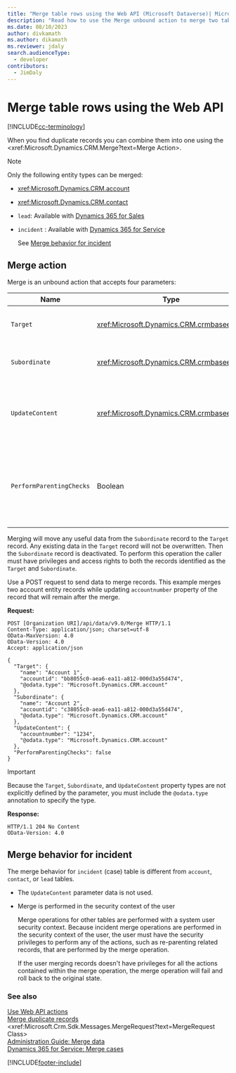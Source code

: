 ```yaml
---
title: "Merge table rows using the Web API (Microsoft Dataverse)| Microsoft Docs"
description: "Read how to use the Merge unbound action to merge two table rows"
ms.date: 08/10/2023
author: divkamath
ms.author: dikamath
ms.reviewer: jdaly
search.audienceType: 
  - developer
contributors: 
  - JimDaly
---
```


# Merge table rows using the Web API

[!INCLUDE[cc-terminology](../includes/cc-terminology.md)]

When you find duplicate records you can combine them into one using the <xref:Microsoft.Dynamics.CRM.Merge?text=Merge Action>.

> [!NOTE]
> Only the following entity types can be merged:
> - <xref:Microsoft.Dynamics.CRM.account>
> - <xref:Microsoft.Dynamics.CRM.contact>
> - `lead`: Available with [Dynamics 365 for Sales](/dynamics365/sales/help-hub)
> - `incident` : Available with [Dynamics 365 for Service](/dynamics365/customer-service/help-hub)
>
>   See [Merge behavior for incident](#merge-behavior-for-incident)

## Merge action

Merge is an unbound action that accepts four parameters:

|Name  |Type  |Description| Optional|
|---------|---------|---------|---------|
|`Target`|<xref:Microsoft.Dynamics.CRM.crmbaseentity>|The target of the merge operation.| No|
|`Subordinate`|<xref:Microsoft.Dynamics.CRM.crmbaseentity>|The entity record from which to merge data.| No|
|`UpdateContent`|<xref:Microsoft.Dynamics.CRM.crmbaseentity>|Additional entity attributes to be set during the merge operation.| Yes|
|`PerformParentingChecks`|Boolean|Indicates whether to check if the parent information is different for the two entity records.| No|

Merging will move any useful data from the `Subordinate` record to the `Target` record. Any existing data in the `Target` record will not be overwritten. Then the `Subordinate` record is deactivated.
To perform this operation the caller must have privileges and access rights to both the records identified as the `Target` and `Subordinate`.

Use a POST request to send data to merge records. 
This example merges two account entity records while updating `accountnumber` property of the record that will remain after the merge.

**Request:**

```http
POST [Organization URI]/api/data/v9.0/Merge HTTP/1.1
Content-Type: application/json; charset=utf-8
OData-MaxVersion: 4.0
OData-Version: 4.0
Accept: application/json

{
  "Target": {
    "name": "Account 1",
    "accountid": "bb8055c0-aea6-ea11-a812-000d3a55d474",
    "@odata.type": "Microsoft.Dynamics.CRM.account"
  },
  "Subordinate": {
    "name": "Account 2",
    "accountid": "c38055c0-aea6-ea11-a812-000d3a55d474",
    "@odata.type": "Microsoft.Dynamics.CRM.account"
  },
  "UpdateContent": {
    "accountnumber": "1234",
    "@odata.type": "Microsoft.Dynamics.CRM.account"
  },
  "PerformParentingChecks": false
}
```

> [!IMPORTANT]
> Because the `Target`, `Subordinate`, and `UpdateContent` property types are not explicitly defined by the parameter, you must include the `@odata.type` annotation to specify the type.

**Response:** 

```http
HTTP/1.1 204 No Content
OData-Version: 4.0
```

## Merge behavior for incident

The merge behavior for `incident` (case) table is different from `account`, `contact`, or `lead` tables.

- The `UpdateContent` parameter data is not used.
- Merge is performed in the security context of the user

   Merge operations for other tables are performed with a system user security context. Because incident merge operations are performed in the security context of the user, the user must have the security privileges to perform any of the actions, such as re-parenting related records, that are performed by the merge operation.

   If the user merging records doesn't have privileges for all the actions contained within the merge operation, the merge operation will fail and roll back to the original state.

### See also

[Use Web API actions](use-web-api-actions.md)<br />
[Merge duplicate records](../../../user/merge-duplicate-records.md)<br />
<xref:Microsoft.Crm.Sdk.Messages.MergeRequest?text=MergeRequest Class><br />
[Administration Guide: Merge data](/power-platform/admin/merge-data)<br />
[Dynamics 365 for Service: Merge cases](/dynamics365/customer-service/customer-service-hub-user-guide-merge-cases)

[!INCLUDE[footer-include](../../../includes/footer-banner.md)]
